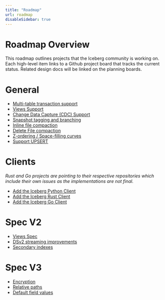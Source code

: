 ```yaml
---
title: "Roadmap"
url: roadmap
disableSidebar: true
---
```

<!--
 - Licensed to the Apache Software Foundation (ASF) under one or more
 - contributor license agreements.  See the NOTICE file distributed with
 - this work for additional information regarding copyright ownership.
 - The ASF licenses this file to You under the Apache License, Version 2.0
 - (the "License"); you may not use this file except in compliance with
 - the License.  You may obtain a copy of the License at
 -
 -   http://www.apache.org/licenses/LICENSE-2.0
 -
 - Unless required by applicable law or agreed to in writing, software
 - distributed under the License is distributed on an "AS IS" BASIS,
 - WITHOUT WARRANTIES OR CONDITIONS OF ANY KIND, either express or implied.
 - See the License for the specific language governing permissions and
 - limitations under the License.
 -->

# Roadmap Overview

This roadmap outlines projects that the Iceberg community is working on.
Each high-level item links to a Github project board that tracks the current status.
Related design docs will be linked on the planning boards.

# General

* [Multi-table transaction support](https://github.com/apache/iceberg/projects/30)
* [Views Support](https://github.com/apache/iceberg/projects/29)
* [Change Data Capture (CDC) Support](https://github.com/apache/iceberg/projects/26)
* [Snapshot tagging and branching](https://github.com/apache/iceberg/projects/4)
* [Inline file compaction](https://github.com/apache/iceberg/projects/14)
* [Delete File compaction](https://github.com/apache/iceberg/projects/10)
* [Z-ordering / Space-filling curves](https://github.com/apache/iceberg/projects/16)
* [Support UPSERT](https://github.com/apache/iceberg/projects/15)

# Clients
_Rust and Go projects are pointing to their respective repositories which include 
their own issues as the implementations are not final._

* [Add the Iceberg Python Client](https://github.com/apache/iceberg-python)
* [Add the Iceberg Rust Client](https://github.com/apache/iceberg-rust)
* [Add the Iceberg Go Client](https://github.com/apache/iceberg-go)

# Spec V2

* [Views Spec](https://github.com/apache/iceberg/projects/6)
* [DSv2 streaming improvements](https://github.com/apache/iceberg/projects/2)
* [Secondary indexes](https://github.com/apache/iceberg/projects/17)
  
# Spec V3

* [Encryption](https://github.com/apache/iceberg/projects/5)
* [Relative paths](https://github.com/apache/iceberg/projects/18)
* [Default field values](https://github.com/apache/iceberg/projects/19)
